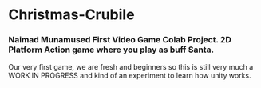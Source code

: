 # Christmas-Crubile
### Naimad Munamused First Video Game Colab Project. 2D Platform Action game where you play as buff Santa.
Our very first game, we are fresh and beginners so this is still very much a WORK IN PROGRESS and kind of an experiment to learn how unity works.
